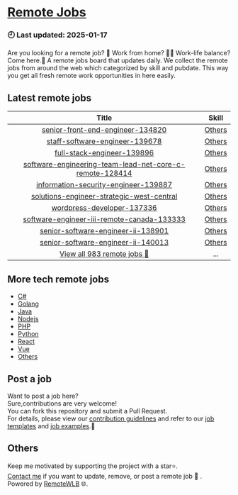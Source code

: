 # [Remote Jobs](https://github.com/RemoteWLB/remote-jobs)  
### 🕘 Last updated: 2025-01-17  
Are you looking for a remote job? 💼 Work from home? 👩‍💻 Work-life balance?  
Come here.🎁 A remote jobs board that updates daily. We collect the remote jobs from around the web which categorized by skill and pubdate. This way you get all fresh remote work opportunities in here easily.  
  
## Latest remote jobs  
| Title | Skill |  
|:-----:|:-----:|  
| [senior-front-end-engineer-134820](https://github.com/RemoteWLB/remote-jobs/tree/main/jobs/Others/2025-01/senior-front-end-engineer-134820) | [Others](https://github.com/RemoteWLB/remote-jobs/tree/main/jobs/Others/) |  
| [staff-software-engineer-139678](https://github.com/RemoteWLB/remote-jobs/tree/main/jobs/Others/2025-01/staff-software-engineer-139678) | [Others](https://github.com/RemoteWLB/remote-jobs/tree/main/jobs/Others/) |  
| [full-stack-engineer-139896](https://github.com/RemoteWLB/remote-jobs/tree/main/jobs/Others/2025-01/full-stack-engineer-139896) | [Others](https://github.com/RemoteWLB/remote-jobs/tree/main/jobs/Others/) |  
| [software-engineering-team-lead-net-core-c-remote-128414](https://github.com/RemoteWLB/remote-jobs/tree/main/jobs/Others/2025-01/software-engineering-team-lead-net-core-c-remote-128414) | [Others](https://github.com/RemoteWLB/remote-jobs/tree/main/jobs/Others/) |  
| [information-security-engineer-139887](https://github.com/RemoteWLB/remote-jobs/tree/main/jobs/Others/2025-01/information-security-engineer-139887) | [Others](https://github.com/RemoteWLB/remote-jobs/tree/main/jobs/Others/) |  
| [solutions-engineer-strategic-west-central](https://github.com/RemoteWLB/remote-jobs/tree/main/jobs/Others/2025-01/solutions-engineer-strategic-west-central) | [Others](https://github.com/RemoteWLB/remote-jobs/tree/main/jobs/Others/) |  
| [wordpress-developer-137336](https://github.com/RemoteWLB/remote-jobs/tree/main/jobs/Others/2025-01/wordpress-developer-137336) | [Others](https://github.com/RemoteWLB/remote-jobs/tree/main/jobs/Others/) |  
| [software-engineer-iii-remote-canada-133333](https://github.com/RemoteWLB/remote-jobs/tree/main/jobs/Others/2025-01/software-engineer-iii-remote-canada-133333) | [Others](https://github.com/RemoteWLB/remote-jobs/tree/main/jobs/Others/) |  
| [senior-software-engineer-ii-138901](https://github.com/RemoteWLB/remote-jobs/tree/main/jobs/Others/2025-01/senior-software-engineer-ii-138901) | [Others](https://github.com/RemoteWLB/remote-jobs/tree/main/jobs/Others/) |  
| [senior-software-engineer-ii-140013](https://github.com/RemoteWLB/remote-jobs/tree/main/jobs/Others/2025-01/senior-software-engineer-ii-140013) | [Others](https://github.com/RemoteWLB/remote-jobs/tree/main/jobs/Others/) |  
| [View all 983 remote jobs 👋](https://github.com/RemoteWLB/remote-jobs/tree/main/jobs) | ... |  
## More tech remote jobs  
* [C#](https://github.com/RemoteWLB/remote-jobs/tree/main/jobs/C%23)  
* [Golang](https://github.com/RemoteWLB/remote-jobs/tree/main/jobs/Golang)   
* [Java](https://github.com/RemoteWLB/remote-jobs/tree/main/jobs/Java)   
* [Nodejs](https://github.com/RemoteWLB/remote-jobs/tree/main/jobs/Nodejs)   
* [PHP](https://github.com/RemoteWLB/remote-jobs/tree/main/jobs/PHP)   
* [Python](https://github.com/RemoteWLB/remote-jobs/tree/main/jobs/Python)   
* [React](https://github.com/RemoteWLB/remote-jobs/tree/main/jobs/React)   
* [Vue](https://github.com/RemoteWLB/remote-jobs/tree/main/jobs/Vue)   
* [Others](https://github.com/RemoteWLB/remote-jobs/tree/main/jobs/Others)  
## Post a job  
Want to post a job here?  
Sure,contributions are very welcome!  
You can fork this repository and submit a Pull Request.  
For details, please view our [contribution guidelines](https://github.com/RemoteWLB/remote-jobs/tree/main/.github/contributing.md) and refer to our [job templates](https://github.com/RemoteWLB/remote-jobs/tree/main/.github/jobs_template.md) and [job examples](https://github.com/RemoteWLB/remote-jobs/tree/main/.github/jobs_example.md).🤝  
## Others  
Keep me motivated by supporting the project with a star⭐.  
[Contact me](https://remotewlb.com/about) if you want to update, remove, or post a remote job 💼 .  
Powered by [RemoteWLB](https://remotewlb.com) 🌐.

